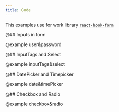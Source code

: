 ```yaml
---
title: Code
---
```


This examples use for work library [`react-hook-form`](https://react-hook-form.com/)

@## Inputs in form

@example user&password

@## InputTags and Select

@example inputTags&select

@## DatePicker and Timepicker

@example date&timePicker

@## Checkbox and Radio

@example checkbox&radio
